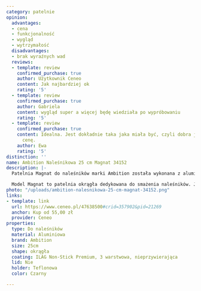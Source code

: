 ```yaml
---
category: patelnie
opinion:
  advantages:
  - cena
  - funkcjonalność
  - wygląd
  - wytrzymałość
  disadvantages:
  - brak wyraźnych wad
  reviews:
  - template: review
    confirmed_purchase: true
    author: Użytkownik Ceneo
    content: Jak najbardziej ok
    rating: '5'
  - template: review
    confirmed_purchase: true
    author: Gabriela
    content: wygląd super a więcej będę wiedziała po wypróbowaniu
    rating: '5'
  - template: review
    confirmed_purchase: true
    content: Idealna. Jest dokładnie taka jaka miała być, czyli dobra jakość za dobrą
      cenę.
    author: Ewa
    rating: '5'
distinction: ''
name: Ambition Naleśnikowa 25 cm Magnat 34152
description: |-
  Patelnia Magnat do naleśników marki Ambition została wykonana z aluminium odkuwanego. Jest to produkt o wielu praktycznych właściwościach. Dzięki wykorzystaniu tworzywa patelnia jest solidna i odporna na odkształcenia. Jej powierzchnia równomiernie się nagrzewa, dając użytkownikom gwarancję szybkiego smażenia przy oszczędności energii.

  Model Magnat to patelnia okrągła dedykowana do smażenia naleśników. Jest to produkt o średnicy 25 cm i wysokości 2,5 cm. Wewnątrz patelni znajduje się 3 warstwowa, oryginalna, szwajcarska powłoka ILAG Non-Stick Premium o właściwościach nieprzywierających. Powłoka jest odporna na powstałe podczas użytkowania uszkodzenia i zarysowania. Zarówno główna część - przeznaczona do smażenia, jak i rączka patelni zostały w całości wykonane z Teflonu. Producent zaprojektował patelnię w taki sposób, aby umożliwić jej używanie na wszystkich rodzajach kuchenek (gazowa, elektryczna, płyta indukcyjna, płyta ceramiczna).
photo: "/uploads/ambition-nalesnikowa-25-cm-magnat-34152.png"
links:
- template: link
  url: https://www.ceneo.pl/47638500#crid=357902&pid=21269
  anchor: Kup od 55,00 zł
  provider: Ceneo
properties:
  type: Do naleśników
  material: Aluminiowa
  brand: Ambition
  size: 25cm
  shape: okrągła
  coating: ILAG Non-Stick Premium, 3 warstwowa, nieprzywierająca
  lid: Nie
  holder: Teflonowa
  color: Czarny

---
```

